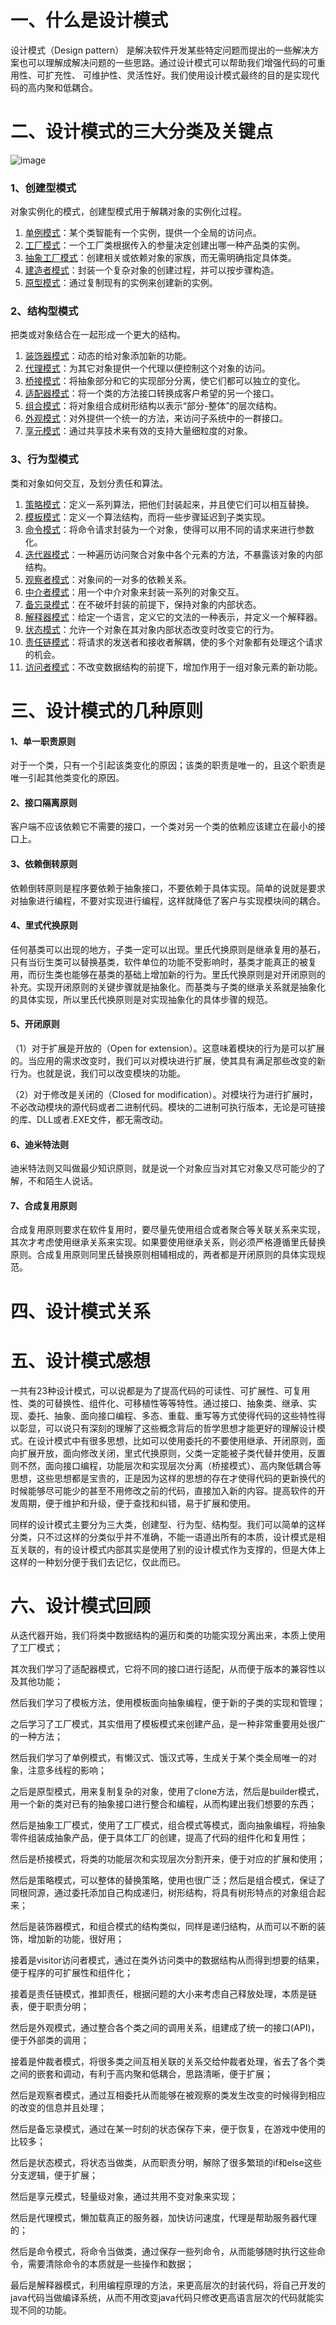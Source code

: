 # **一、什么是设计模式**
设计模式（Design pattern） 是解决软件开发某些特定问题而提出的一些解决方案也可以理解成解决问题的一些思路。通过设计模式可以帮助我们增强代码的可重用性、可扩充性、 可维护性、灵活性好。我们使用设计模式最终的目的是实现代码的高内聚和低耦合。
# 二、设计模式的三大分类及关键点
![image](https://xqhuang.oss-cn-beijing.aliyuncs.com/study/IMG_19AD0DA3F1CA-1.jpeg?versionId=CAEQERiBgMCMhrbc0xciIGQ3YjNlYjU3NmIyZjQyZjM5NzYyM2NlNmZmNGMwZWVl)
### 1、创建型模式
对象实例化的模式，创建型模式用于解耦对象的实例化过程。 

1. [单例模式](./创建型模式/单例模式.md)：某个类智能有一个实例，提供一个全局的访问点。
1. [工厂模式](./创建型模式/工厂模式.md)：一个工厂类根据传入的参量决定创建出哪一种产品类的实例。
1. [抽象工厂模式](./创建型模式/抽象工厂模式.md)：创建相关或依赖对象的家族，而无需明确指定具体类。
1. [建造者模式](./创建型模式/建造者模式.md)：封装一个复杂对象的创建过程，并可以按步骤构造。
1. [原型模式](./创建型模式/原型模式.md)：通过复制现有的实例来创建新的实例。


### 2、结构型模式
把类或对象结合在一起形成一个更大的结构。

1. [装饰器模式](./结构型模式/装饰器模式.md)：动态的给对象添加新的功能。
1. [代理模式](./结构型模式/代理模式.md)：为其它对象提供一个代理以便控制这个对象的访问。
1. [桥接模式](./结构型模式/桥接模式.md)：将抽象部分和它的实现部分分离，使它们都可以独立的变化。
1. [适配器模式](./结构型模式/适配器模式.md)：将一个类的方法接口转换成客户希望的另一个接口。
1. [组合模式](./结构型模式/组合模式.md)：将对象组合成树形结构以表示“部分-整体”的层次结构。
1. [外观模式](./结构型模式/外观模式.md)：对外提供一个统一的方法，来访问子系统中的一群接口。
1. [享元模式](./结构型模式/享元模式.md)：通过共享技术来有效的支持大量细粒度的对象。

### 3、行为型模式
类和对象如何交互，及划分责任和算法。

1. [策略模式](./行为型模式/策略模式.md)：定义一系列算法，把他们封装起来，并且使它们可以相互替换。
1. [模板模式](./行为型模式/模板模式.md)：定义一个算法结构，而将一些步骤延迟到子类实现。
1. [命令模式](./行为型模式/命令模式.md)：将命令请求封装为一个对象，使得可以用不同的请求来进行参数化。
1. [迭代器模式](./行为型模式/迭代器模式.md)：一种遍历访问聚合对象中各个元素的方法，不暴露该对象的内部结构。
1. [观察者模式](./行为型模式/观察者模式.md)：对象间的一对多的依赖关系。
1. [中介者模式](./行为型模式/中介者模式.md)：用一个中介对象来封装一系列的对象交互。
1. [备忘录模式](./行为型模式/备忘录模式.md)：在不破坏封装的前提下，保持对象的内部状态。
1. [解释器模式](./行为型模式/解释器模式.md)：给定一个语言，定义它的文法的一种表示，并定义一个解释器。
1. [状态模式](./行为型模式/状态模式.md)：允许一个对象在其对象内部状态改变时改变它的行为。
1. [责任链模式](./行为型模式/责任链模式.md)：将请求的发送者和接收者解耦，使的多个对象都有处理这个请求的机会。
1. [访问者模式](./行为型模式/访问者模式.md)：不改变数据结构的前提下，增加作用于一组对象元素的新功能。

# 三、设计模式的几种原则
#### 1、单一职责原则
对于一个类，只有一个引起该类变化的原因；该类的职责是唯一的，且这个职责是唯一引起其他类变化的原因。

#### 2、接口隔离原则
客户端不应该依赖它不需要的接口，一个类对另一个类的依赖应该建立在最小的接口上。

#### 3、依赖倒转原则
依赖倒转原则是程序要依赖于抽象接口，不要依赖于具体实现。简单的说就是要求对抽象进行编程，不要对实现进行编程，这样就降低了客户与实现模块间的耦合。

#### 4、里式代换原则
任何基类可以出现的地方，子类一定可以出现。里氏代换原则是继承复用的基石，只有当衍生类可以替换基类，软件单位的功能不受影响时，基类才能真正的被复用，而衍生类也能够在基类的基础上增加新的行为。里氏代换原则是对开闭原则的补充。实现开闭原则的关键步骤就是抽象化。而基类与子类的继承关系就是抽象化的具体实现，所以里氏代换原则是对实现抽象化的具体步骤的规范。

#### 5、开闭原则
（1）对于扩展是开放的（Open for extension）。这意味着模块的行为是可以扩展的。当应用的需求改变时，我们可以对模块进行扩展，使其具有满足那些改变的新行为。也就是说，我们可以改变模块的功能。

（2）对于修改是关闭的（Closed for modification）。对模块行为进行扩展时，不必改动模块的源代码或者二进制代码。模块的二进制可执行版本，无论是可链接的库、DLL或者.EXE文件，都无需改动。

#### 6、迪米特法则
迪米特法则又叫做最少知识原则，就是说一个对象应当对其它对象又尽可能少的了解，不和陌生人说话。

#### 7、合成复用原则
合成复用原则要求在软件复用时，要尽量先使用组合或者聚合等关联关系来实现，其次才考虑使用继承关系来实现。如果要使用继承关系，则必须严格遵循里氏替换原则。合成复用原则同里氏替换原则相辅相成的，两者都是开闭原则的具体实现规范。

# 四、设计模式关系

# 五、设计模式感想
一共有23种设计模式，可以说都是为了提高代码的可读性、可扩展性、可复用性、类的可替换性、组件化、可移植性等等特性。通过接口、抽象类、继承、实现、委托、抽象、面向接口编程、多态、重载、重写等方式使得代码的这些特性得以彰显，可以说只有深刻的理解了这些概念背后的哲学思想才能更好的理解设计模式。在设计模式中有很多思想，比如可以使用委托的不要使用继承、开闭原则，面向扩展开放，面向修改关闭，里式代换原则，父类一定能被子类代替并使用，反置则不然，面向接口编程，功能层次和实现层次分离（桥接模式）、高内聚低耦合等思想，这些思想都是宝贵的，正是因为这样的思想的存在才使得代码的更新换代的时候能够尽可能少的甚至不用修改之前的代码，直接加入新的内容。提高软件的开发周期，便于维护和升级，便于查找和纠错，易于扩展和使用。

同样的设计模式主要分为三大类，创建型、行为型、结构型。我们可以简单的这样分类，只不过这样的分类似乎并不准确，不能一语道出所有的本质，设计模式是相互关联的，有的设计模式内部其实是使用了别的设计模式作为支撑的，但是大体上这样的一种划分便于我们去记忆，仅此而已。
# 六、设计模式回顾
从迭代器开始，我们将类中数据结构的遍历和类的功能实现分离出来，本质上使用了工厂模式；

其次我们学习了适配器模式，它将不同的接口进行适配，从而便于版本的兼容性以及其他功能；

然后我们学习了模板方法，使用模板面向抽象编程，便于新的子类的实现和管理；

之后学习了工厂模式，其实借用了模板模式来创建产品，是一种非常重要用处很广的一种方法；

然后我们学习了单例模式，有懒汉式、饿汉式等，生成关于某个类全局唯一的对象，注意多线程的影响；

之后是原型模式，用来复制复杂的对象，使用了clone方法，然后是builder模式，用一个新的类对已有的抽象接口进行整合和编程，从而构建出我们想要的东西；

然后是抽象工厂模式，使用了工厂模式，组合模式等模式，面向抽象编程，将抽象零件组装成抽象产品，便于具体工厂的创建，提高了代码的组件化和复用性；

然后是桥接模式，将类的功能层次和实现层次分割开来，便于对应的扩展和使用；

然后是策略模式，可以整体的替换策略，使用也很广泛；然后是组合模式，保证了同根同源，通过委托添加自己构成递归，树形结构，将具有树形特点的对象组合起来；

然后是装饰器模式，和组合模式的结构类似，同样是递归结构，从而可以不断的装饰，增加新的功能，很好用；

接着是visitor访问者模式，通过在类外访问类中的数据结构从而得到想要的结果，便于程序的可扩展性和组件化；

接着是责任链模式，推卸责任，根据问题的大小来考虑自己释放处理，本质是链表，便于职责分明；

然后是外观模式，通过整合各个类之间的调用关系，组建成了统一的接口(API)，便于外部类的调用；

接着是仲裁者模式，将很多类之间互相关联的关系交给仲裁者处理，省去了各个类之间的嵌套和调动，有利于高内聚和低耦合，思路清晰，便于扩展；

然后是观察者模式，通过互相委托从而能够在被观察的类发生改变的时候得到相应的改变的信息并且处理；

然后是备忘录模式，通过在某一时刻的状态保存下来，便于恢复，在游戏中使用的比较多；

然后是状态模式，将状态当做类，从而职责分明，解除了很多繁琐的if和else这些分支逻辑，便于扩展；

然后是享元模式，轻量级对象，通过共用不变对象来实现；

然后是代理模式，懒加载真正的服务器，加快访问速度，代理是帮助服务器代理的；

然后是命令模式，将命令当做类，通过保存一些列命令，从而能够随时执行这些命令，需要清除命令的本质就是一些操作和数据；

最后是解释器模式，利用编程原理的方法，来更高层次的封装代码，将自己开发的java代码当做编译系统，从而不用改变java代码只修改更高语言层次的代码就能实现不同的功能。